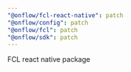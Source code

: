 ```yaml
---
"@onflow/fcl-react-native": patch
"@onflow/config": patch
"@onflow/fcl": patch
"@onflow/sdk": patch
---
```


FCL react native package
